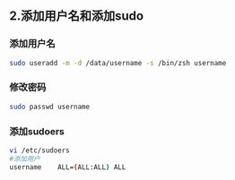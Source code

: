 ## 2.添加用户名和添加sudo
### 添加用户名
```bash
sudo useradd -m -d /data/username -s /bin/zsh username
```
### 修改密码
```bash
sudo passwd username
```
### 添加sudoers
```bash
vi /etc/sudoers
#添加用户
username    ALL=(ALL:ALL) ALL
```
